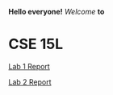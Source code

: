 **Hello everyone!**
*Welcome* **to** 
# CSE 15L

[Lab 1 Report](lab1report/lab1.md)

[Lab 2 Report](lab2report/lab2report.md)

